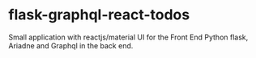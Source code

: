 # flask-graphql-react-todos
Small application with reactjs/material UI for the Front End 
Python flask, Ariadne and Graphql in the back end.

